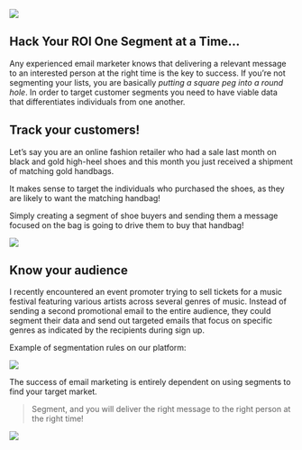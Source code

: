 ![](/blog/images/2017/peg.jpg)


## Hack Your ROI One Segment at a Time...


Any experienced email marketer knows that delivering a relevant message to an interested person at the 
right time is the key to success. If you’re not segmenting your lists, you are basically 
_putting a square peg into a round hole_. In order to target customer segments you need to have 
viable data that differentiates individuals from one another.

## Track your customers!

Let’s say you are an online fashion retailer who had a sale last month on black and gold high-heel shoes and this 
month you just received a shipment of matching gold handbags. 

It makes sense to target the individuals who purchased the shoes, as they are likely to want the matching handbag!
 
Simply creating a segment of shoe buyers and sending them a message focused on the bag is going to drive 
them to buy that handbag! 

![](/blog/images/2017/gold_shoes.jpg)

## Know your audience

I recently encountered an event promoter trying to sell tickets for a music festival featuring various 
artists across several genres of music. Instead of sending a second promotional email to the entire audience, 
they could segment their data and send out targeted emails that focus on specific genres as indicated by the 
recipients during sign up.
 
Example of segmentation rules on our platform:

![](/blog/images/2017/segmentation-rules.png)


The success of email marketing is entirely dependent on using segments to find your target market. 

 > Segment, and  you will deliver the right message to the right person at the right time!

![](/blog/images/2017/penguins.jpg)